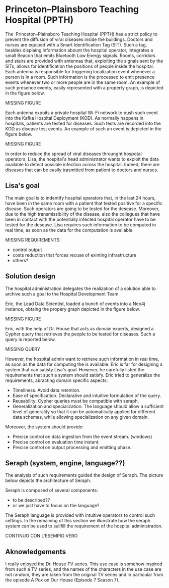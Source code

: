 # Princeton–Plainsboro Teaching Hospital (PPTH)

The  Princeton–Plainsboro Teaching Hospital (PPTH) has a strict policy to prevent the diffusion of viral diseases inside the  buildings.
Doctors and nurses are equiped with a Smart Identification Tag (SIT).
Such a tag, besides displaing information abount the hospital operator, integrates a small Beacon that emits Bluetooth Low Energy signals.
Rooms, corridors and stairs are provided with antennas that, exploiting the signals sent by the SITs, allows for identification the positions of people inside the hospital.
Each antenna is responsible for triggering localization event whenever a person is in a room.
Such information is the processed to emit presence events whenever two or more people are in the same room.
An example of such presence events, easily represented with a property graph, is depicted in the figure below.

MISSING FIGURE

Each antenna expoits a private hospital Wi-Fi network to push such event into the Kafka Hospital Deployment (KOD).
As normally happens in hospitals, patients are tested for diseases.
Such tests are recorded into the KOD as disease test events.
An example of such an event is depicted in the figure below.

MISSING FIGURE

In order to reduce the spread of viral diseases throunght hospotal operators, Lisa, the hospital's head administrator wants to exploit the data available to detect possible infection across the hospital.
Indeed, there are diseases that can be easily trasmitted from pationt to doctors and nurses.

## Lisa's goal
The main goal is to indentify hospital operators that, in the last 24 hours, have been in the same room with a patient that tested positive for a specific disease.
Such operators are going to be tested for the desease.
Moreover, due to the high transmissibility of the disease, also the collegues that have been in contact with the potentially infected hospital operator have to be tested for the desease.
Lisa requires such information to be computed in real time, as soon as the data for the computation is available.

MISSING REQUIREMENTS:
- control output
- costs reduction that forces recuse of exinting infrastructure
- others?

## Solution design

The hospital administration delegates the realization of a solution able to archive such a goal to the Hospital Development Team.

Eric, the Lead Data Scientist, loaded a bunch of events into a Neo4j instance, obtaing the propery graph depicted in the figure below.

MISSING FIGURE

Eric, with the help of Dr. House that acts as domain experts, designed a Cypher query that retrieves the people to be tested for diseases.
Such a query is reported below.

MISSING QUERY

However, the hospital admin want to retrieve such information in real time, as soon as the data for computing the is available. 
Eric is far for designing a system that can satisty Lisa's goal.
However, he carefully listed the requirements that such a system should satisfy.
Eric tried to generalize the requirements, abracting domain specific aspects:

- Timeliness. Avoid data retention.
- Ease of specification. Declarative and intuitive formulation of the query.
- Reusability: Cypher queries must be compatible with seraph. 
- Generalization and specialization. The language should allow a sufficient level of generality so that it can be automatically applied for different data schemas, while allowing specialization on any given domain.

Moreover, the system should provide:
- Precise control on data ingestion from the event stream. (windows)
- Precise control on evaluation time instant.
- Precise control on output processing and emitting phase.

## Seraph (system, engine, language??)

The analysis of such requirements guided the design of Seraph.
The picture below depicts the architecture of Seraph.

Seraph is composed of several components:
- to be described??
- or we just have to focus on the language?

The Seraph language is provided with intuitive operators to control such settings.
In the remaining of this section we illunstrate how the seraph system can be used to sullfill the requirement of the hospital administration.

CONTINUO CON L'ESEMPIO VERO

## Aknowledgements
I really enjoyed the Dr. House TV series.
This use case is somehow inspired from such a TV series, and the names of the
characters in the use case are not random, they are taken from the original
TV series and in particular from the episode A Pox on Our House (Episode 7 
Season 7).


